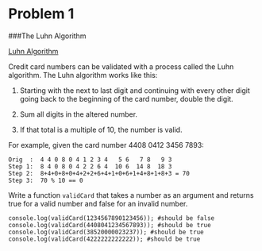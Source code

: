# Problem 1

###The Luhn Algorithm

[Luhn Algorithm](http://en.wikipedia.org/wiki/Luhn_algorithm)

Credit card numbers can be validated with a process called the Luhn algorithm. The Luhn algorithm works like this:

1. Starting with the next to last digit and continuing with every other digit going back to the beginning of the card number, double the digit.

2. Sum all digits in the altered number.

3. If that total is a multiple of 10, the number is valid.

For example, given the card number 4408 0412 3456 7893:

```
Orig  :  4 4 0 8 0 4 1 2 3 4   5 6   7 8   9 3
Step 1:  8 4 0 8 0 4 2 2 6 4  10 6  14 8  18 3
Step 2:  8+4+0+8+0+4+2+2+6+4+1+0+6+1+4+8+1+8+3 = 70
Step 3:  70 % 10 == 0
```

Write a function `validCard` that takes a number as an argument and returns true for a valid number and false for an invalid number.

```
console.log(validCard(1234567890123456)); #should be false
console.log(validCard(4408041234567893)); #should be true
console.log(validCard(38520000023237)); #should be true
console.log(validCard(4222222222222)); #should be true
```